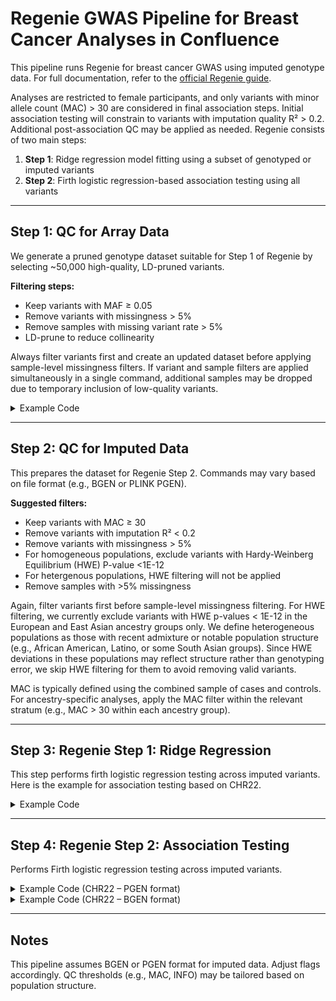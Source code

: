 
# Regenie GWAS Pipeline for Breast Cancer Analyses in Confluence


This pipeline runs Regenie for breast cancer GWAS using imputed genotype data. For full documentation, refer to the [official Regenie guide](https://rgcgithub.github.io/regenie/).

Analyses are restricted to female participants, and only variants with minor allele count (MAC) > 30 are considered in final association steps. Initial association testing will constrain to variants with imputation quality R² > 0.2. Additional post-association QC may be applied as needed. Regenie consists of two main steps:

1. **Step 1**: Ridge regression model fitting using a subset of genotyped or imputed variants  
2. **Step 2**: Firth logistic regression-based association testing using all variants

---

## Step 1: QC for Array Data

We generate a pruned genotype dataset suitable for Step 1 of Regenie by selecting ~50,000 high-quality, LD-pruned variants.

**Filtering steps:**

- Keep variants with MAF ≥ 0.05  
- Remove variants with missingness > 5%  
- Remove samples with missing variant rate > 5%  
- LD-prune to reduce collinearity

Always filter variants first and create an updated dataset before applying sample-level missingness filters. If variant and sample filters are applied simultaneously in a single command, additional samples may be dropped due to temporary inclusion of low-quality variants.


<details>
<summary>Example Code</summary>

```bash
# Filter variants
plink2 --bfile array_data \
  --maf 0.05 --geno 0.05 \
  --make-bed --out array_data_qc_tmp \
  --threads 8 --memory 16384

# Filter samples
plink2 --bfile array_data_qc_tmp \
  --mind 0.05 \
  --write-snplist --write-samples --no-id-header \
  --make-bed --out array_data_qc \
  --threads 8 --memory 16384

# LD pruning
plink2 --bfile array_data_qc \
  --indep-pairwise 1000 100 0.9 \
  --out array_data_qc --threads 8 --memory 16384

plink2 --bfile array_data_qc \
  --extract array_data_qc.prune.in \
  --make-bed --out array_data_qc.pruned \
  --threads 8 --memory 16384
```
</details>

---

## Step 2: QC for Imputed Data

This prepares the dataset for Regenie Step 2. Commands may vary based on file format (e.g., BGEN or PLINK PGEN).

**Suggested filters:**

- Keep variants with MAC ≥ 30
- Remove variants with imputation R² < 0.2
- Remove variants with missingness > 5%
- For homogeneous populations, exclude variants with Hardy-Weinberg Equilibrium (HWE)  P-value <1E-12
- For hetergenous populations, HWE filtering will not be applied
- Remove samples with >5% missingness  

Again, filter variants first before sample-level missingness filtering. For HWE filtering, we currently exclude variants with HWE p-values < 1E-12 in the European and East Asian ancestry groups only. We define heterogeneous populations as those with recent admixture or notable population structure (e.g., African American, Latino, or some South Asian groups). Since HWE deviations in these populations may reflect structure rather than genotyping error, we skip HWE filtering for them to avoid removing valid variants.

MAC is typically defined using the combined sample of cases and controls. For ancestry-specific analyses, apply the MAC filter within the relevant stratum (e.g., MAC > 30 within each ancestry group).


---

## Step 3: Regenie Step 1: Ridge Regression

This step performs firth logistic regression testing across imputed variants. Here is the example for association testing based on CHR22. 


<details>
<summary>Example Code</summary>

```bash
regenie --step 1 \
  --bed array_data_qc.pruned \
  --extract array_data_qc.snplist \
  --keep array_data_qc.qc.id \
  --phenoFile GSA_Reformatted_Phenotypes.validated.txt \
  --phenoColList Outcome \
  --covarFile GSA_Reformatted_Covariates.validated.txt \
  --covarColList PC1,PC2,PC3,PC4,PC5,PC6,PC7,PC8,PC9,PC10 \
  --strict \
  --bsize 1000 --bt \
  --lowmem --lowmem-prefix tmp_rg \
  --gz --threads 8 \
  --use-relative-path \
  --out regenie_step1_out \
  --loocv
```
</details>

---

## Step 4: Regenie Step 2: Association Testing

Performs Firth logistic regression testing across imputed variants.

<details>
<summary>Example Code (CHR22 – PGEN format)</summary>

```bash
regenie --step 2 \
  --pgen chr22.pgen \
  --phenoFile GSA_Reformatted_Phenotypes.validated.txt \
  --phenoColList Outcome \
  --bsize 400 \
  --pred regenie_step1_out_pred.list \
  --threads 8 \
  --minMAC 30 --minINFO 0.2 \
  --bt --firth --approx \
  --test additive \
  --gz --no-split \
  --covarFile GSA_Reformatted_Covariates.validated.txt \
  --covarColList PC1,PC2,PC3,PC4,PC5,PC6,PC7,PC8,PC9,PC10 \
  --strict \
  --out chr22_out
```
</details>

<details>
<summary>Example Code (CHR22 – BGEN format)</summary>

```bash
regenie --step 2 \
  --bgen chr22.bgen \
  --phenoFile GSA_Reformatted_Phenotypes.validated.txt \
  --phenoColList Outcome \
  --bsize 400 \
  --pred regenie_step1_out_pred.list \
  --threads 8 \
  --minMAC 30 --minINFO 0.2 \
  --bt --firth --approx \
  --test additive \
  --gz --no-split \
  --covarFile GSA_Reformatted_Covariates.validated.txt \
  --covarColList PC1,PC2,PC3,PC4,PC5,PC6,PC7,PC8,PC9,PC10 \
  --strict \
  --out chr22_out
```
</details>

---

## Notes
This pipeline assumes BGEN or PGEN format for imputed data. Adjust flags accordingly. QC thresholds (e.g., MAC, INFO) may be tailored based on population structure.  

